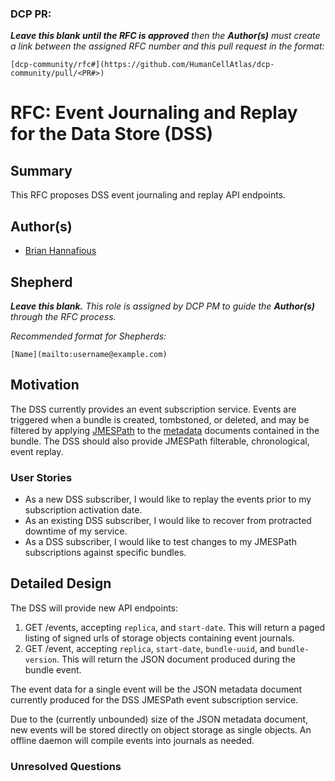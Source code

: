 ### DCP PR:

***Leave this blank until the RFC is approved** then the **Author(s)** must create a link between the assigned RFC number and this pull request in the format:*

`[dcp-community/rfc#](https://github.com/HumanCellAtlas/dcp-community/pull/<PR#>)`

# RFC: Event Journaling and Replay for the Data Store (DSS)

## Summary

This RFC proposes DSS event journaling and replay API endpoints.

## Author(s)

* [Brian Hannafious](mailto:bhannafi@ucsc.edu)

## Shepherd
***Leave this blank.** This role is assigned by DCP PM to guide the **Author(s)** through the RFC process.*

*Recommended format for Shepherds:*

 `[Name](mailto:username@example.com)`

## Motivation

The DSS currently provides an event subscription service. Events are triggered when a bundle is created, tombstoned, or
deleted, and may be filtered by applying [JMESPath](http://jmespath.org/) to the
[metadata](https://github.com/HumanCellAtlas/metadata-schema) documents contained in the bundle. The DSS should also
provide JMESPath filterable, chronological, event replay.

### User Stories

* As a new DSS subscriber, I would like to replay the events prior to my subscription activation date.
* As an existing DSS subscriber, I would like to recover from protracted downtime of my service.
* As a DSS subscriber, I would like to test changes to my JMESPath subscriptions against specific bundles.

## Detailed Design

The DSS will provide new API endpoints:
  1. GET /events, accepting `replica`, and `start-date`. This will return a paged listing of signed urls of storage objects
     containing event journals.
  1. GET /event, accepting `replica`, `start-date`, `bundle-uuid`, and `bundle-version`. This will return the JSON
     document produced during the bundle event.

The event data for a single event will be the JSON metadata document currently produced for the DSS
JMESPath event subscription service.

Due to the (currently unbounded) size of the JSON metadata document, new events will be stored directly on object storage
as single objects. An offline daemon will compile events into journals as needed.

### Unresolved Questions
